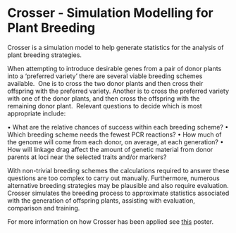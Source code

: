 # Crosser - Simulation Modelling for Plant Breeding

Crosser is a simulation model to help generate statistics for the analysis of plant breeding strategies.

When attempting to introduce desirable genes from a pair of donor plants into a ‘preferred variety’ there are several viable breeding schemes available.  One is to cross the two donor plants and then cross their offspring with the preferred variety.  Another is to cross the preferred variety with one of the donor plants, and then cross the offspring with the remaining donor plant.  Relevant questions to decide which is most appropriate include:

•	What are the relative chances of success within each breeding scheme?
•	Which breeding scheme needs the fewest PCR reactions?
•	How much of the genome will come from each donor, on average, at each generation?
•	How will linkage drag affect the amount of genetic material from donor parents at loci near the selected traits and/or markers?

With non-trivial breeding schemes the calculations required to answer these questions are too complex to carry out manually.  Furthermore, numerous alternative breeding strategies may be plausible and also require evaluation.  Crosser simulates the breeding process to approximate statistics associated with the generation of offspring plants, assisting with evaluation, comparison and training.


For more information on how Crosser has been applied see [this](https://dl.dropboxusercontent.com/u/1570773/20140202_Poster-A1-FINAL.pdf) poster.
